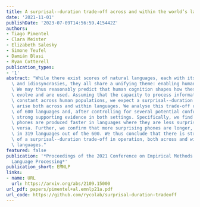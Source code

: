 ```yaml
---
title: A surprisal--duration trade-off across and within the world’s languages
date: '2021-11-01'
publishDate: '2023-07-09T14:56:59.415442Z'
authors:
- Tiago Pimentel
- Clara Meister
- Elizabeth Salesky
- Simone Teufel
- Damián Blasi
- Ryan Cotterell
publication_types:
- '1'
abstract: "While there exist scores of natural languages, each with its unique features\
  \ and idiosyncrasies, they all share a unifying theme: enabling human communication.\
  \ We may thus reasonably predict that human cognition shapes how these languages\
  \ evolve and are used. Assuming that the capacity to process information is roughly\
  \ constant across human populations, we expect a surprisal--duration trade-off to\
  \ arise both across and within languages. We analyse this trade-off using a corpus\
  \ of 600 languages and, after controlling for several potential confounds, we find\
  \ strong supporting evidence in both settings. Specifically, we find that, on average,\
  \ phones are produced faster in languages where they are less surprising, and vice\
  \ versa. Further, we confirm that more surprising phones are longer, on average,\
  \ in 319 languages out of the 600. We thus conclude that there is strong evidence\
  \ of a surprisal--duration trade-off in operation, both across and within the world's\
  \ languages."
featured: false
publication: '*Proceedings of the 2021 Conference on Empirical Methods in Natural
  Language Processing*'
publication_short: EMNLP
links:
- name: URL
  url: https://arxiv.org/abs/2109.15000
url_pdf: papers/pimentel+al.emnlp21a.pdf
url_code: https://github.com/rycolab/surprisal-duration-tradeoff
---
```


